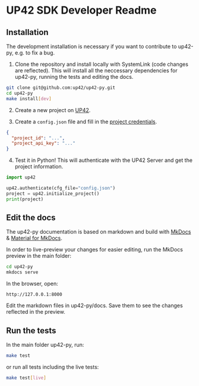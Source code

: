# UP42 SDK Developer Readme

## Installation

The development installation is necessary if you want to contribute to up42-py, e.g. to fix a bug.

1. Clone the repository and install locally with SystemLink (code changes are reflected).
This will install all the neccessary dependencies for up42-py, running the tests and editing the docs.

```bash
git clone git@github.com:up42/up42-py.git
cd up42-py
make install[dev]
```

2. Create a new project on [UP42](https://up42.com).

3. Create a `config.json` file and fill in the [project credentials](https://docs.up42.com/developers/authentication#step-1-find-project-credentials).
```json
{
  "project_id": "...",
  "project_api_key": "..."
}
```

4. Test it in Python! This will authenticate with the UP42 Server and get the project information.
```python
import up42

up42.authenticate(cfg_file="config.json")
project = up42.initialize_project()
print(project)
```


## Edit the docs

The up42-py documentation is based on markdown and build with [MkDocs](https://www.mkdocs.org)
& [Material for MkDocs](https://squidfunk.github.io/mkdocs-material/).

In order to live-preview your changes for easier editing, run the MkDocs preview in the main folder:

```bash
cd up42-py
mkdocs serve
```

In the browser, open:

```
http://127.0.0.1:8000
```

Edit the markdown files in up42-py/docs. Save them to see the changes reflected in the preview.


## Run the tests

In the main folder up42-py, run:

```bash
make test
```

or run all tests including the live tests:
```bash
make test[live]
```
